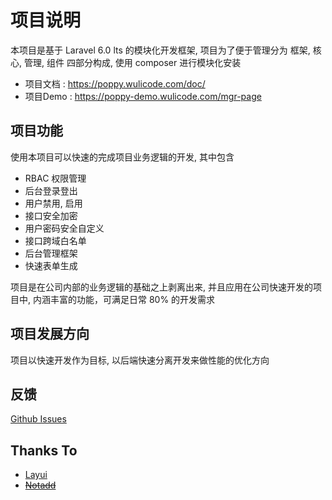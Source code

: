 # 项目说明

本项目是基于 Laravel 6.0 lts 的模块化开发框架, 项目为了便于管理分为 框架, 核心, 管理, 组件 四部分构成, 使用 composer 进行模块化安装

- 项目文档 : https://poppy.wulicode.com/doc/
- 项目Demo : https://poppy-demo.wulicode.com/mgr-page

## 项目功能

使用本项目可以快速的完成项目业务逻辑的开发, 其中包含

- RBAC 权限管理
- 后台登录登出
- 用户禁用, 启用
- 接口安全加密
- 用户密码安全自定义
- 接口跨域白名单
- 后台管理框架
- 快速表单生成

项目是在公司内部的业务逻辑的基础之上剥离出来, 并且应用在公司快速开发的项目中, 内涵丰富的功能，可满足日常 80% 的开发需求

## 项目发展方向

项目以快速开发作为目标, 以后端快速分离开发来做性能的优化方向

## 反馈

[Github Issues](https://github.com/imvkmark/poppy-project/issues)

## Thanks To

- [Layui](https://www.layui.com/)
- [~~Notadd~~](https://xueyuanjun.com/post/7092)